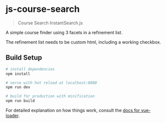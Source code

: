 # js-course-search

> Course Search InstantSearch.js

A simple course finder using 3 facets in a refinement list.

The refinement list needs to be custom html, including a working checkbox.

## Build Setup

``` bash
# install dependencies
npm install

# serve with hot reload at localhost:8080
npm run dev

# build for production with minification
npm run build
```

For detailed explanation on how things work, consult the [docs for vue-loader](http://vuejs.github.io/vue-loader).
